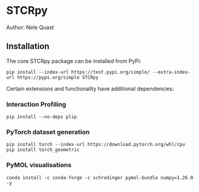 # STCRpy

Author: Nele Quast


## Installation

The core STCRpy package can be installed from PyPi: 
```
pip install --index-url https://test.pypi.org/simple/ --extra-index-url https://pypi.org/simple STCRpy
```

Certain extensions and functionality have additional dependencies: 

### Interaction Profiling
```
pip install --no-deps plip
```

### PyTorch dataset generation
```
pip install torch --index-url https://download.pytorch.org/whl/cpu
pip install torch_geometric
```

### PyMOL visualisations 
```
conda install -c conda-forge -c schrodinger pymol-bundle numpy=1.26.0 -y
```